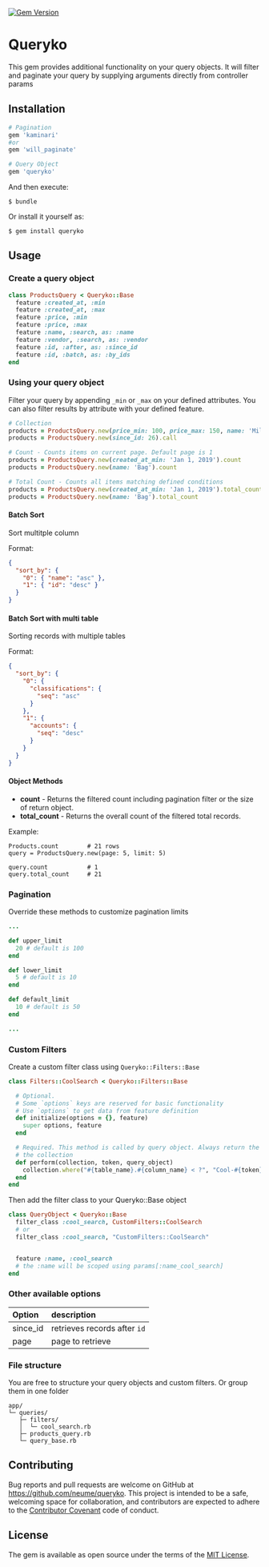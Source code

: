 [![Gem Version](https://badge.fury.io/rb/queryko.svg)](https://badge.fury.io/rb/queryko)
# Queryko
This gem provides additional functionality on your query objects. It will filter and paginate your query by supplying arguments directly from controller params

## Installation

```ruby
# Pagination
gem 'kaminari'
#or
gem 'will_paginate'

# Query Object
gem 'queryko'
```

And then execute:

    $ bundle

Or install it yourself as:

    $ gem install queryko

## Usage

### Create a query object

``` ruby
class ProductsQuery < Queryko::Base
  feature :created_at, :min
  feature :created_at, :max
  feature :price, :min
  feature :price, :max
  feature :name, :search, as: :name
  feature :vendor, :search, as: :vendor
  feature :id, :after, as: :since_id
  feature :id, :batch, as: :by_ids
end
```

### Using your query object
Filter your query by appending `_min` or `_max` on your defined attributes. You can also filter results by attribute with your defined feature.

``` ruby
# Collection
products = ProductsQuery.new(price_min: 100, price_max: 150, name: 'Milk').call
products = ProductsQuery.new(since_id: 26).call

# Count - Counts items on current page. Default page is 1
products = ProductsQuery.new(created_at_min: 'Jan 1, 2019').count
products = ProductsQuery.new(name: 'Bag').count

# Total Count - Counts all items matching defined conditions
products = ProductsQuery.new(created_at_min: 'Jan 1, 2019').total_count
products = ProductsQuery.new(name: 'Bag').total_count
```

#### Batch Sort
Sort multitple column

Format:
```json
{
  "sort_by": {
    "0": { "name": "asc" },
    "1": { "id": "desc" }
  }
}
```

#### Batch Sort with multi table
Sorting records with multiple tables

Format:
```json
{
  "sort_by": {
    "0": {
      "classifications": {
        "seq": "asc"
      }
    },
    "1": {
      "accounts": {
        "seq": "desc"
      }
    }
  }
}
```

#### Object Methods
- **count** - Returns the filtered count including pagination filter or the size of return object.
- **total_count** - Returns the overall count of the filtered total records.

Example:

```
Products.count        # 21 rows
query = ProductsQuery.new(page: 5, limit: 5)

query.count           # 1
query.total_count     # 21
```
### Pagination
Override these methods to customize pagination limits

``` ruby
...

def upper_limit
  20 # default is 100
end

def lower_limit
  5 # default is 10
end

def default_limit
  10 # default is 50
end

...
```

### Custom Filters
Create a custom filter class using `Queryko::Filters::Base`

``` ruby
class Filters::CoolSearch < Queryko::Filters::Base

  # Optional.
  # Some `options` keys are reserved for basic functionality
  # Use `options` to get data from feature definition
  def initialize(options = {}, feature)
    super options, feature
  end

  # Required. This method is called by query object. Always return the result of
  # the collection
  def perform(collection, token, query_object)
    collection.where("#{table_name}.#{column_name} < ?", "Cool-#{token}")
  end
end
```

Then add the filter class to your Queryko::Base object
``` ruby
class QueryObject < Queryko::Base
  filter_class :cool_search, CustomFilters::CoolSearch
  # or
  filter_class :cool_search, "CustomFilters::CoolSearch"


  feature :name, :cool_search
  # the :name will be scoped using params[:name_cool_search]
end
```

### Other available options
| Option   | description                  |
|:---------|:-----------------------------|
| since_id | retrieves records after `id` |
| page     | page to retrieve             |


### File structure
You are free to structure your query objects and custom filters. Or group them
in one folder
```
app/
└─ queries/
   ├─ filters/
   │  └─ cool_search.rb
   ├─ products_query.rb
   └─ query_base.rb
```

## Contributing

Bug reports and pull requests are welcome on GitHub at https://github.com/neume/queryko. This project is intended to be a safe, welcoming space for collaboration, and contributors are expected to adhere to the [Contributor Covenant](http://contributor-covenant.org) code of conduct.

## License

The gem is available as open source under the terms of the [MIT License](http://opensource.org/licenses/MIT).
